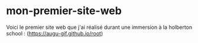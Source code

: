 # mon-premier-site-web
Voici le premier site web que j'ai réalisé durant une immersion à la holberton school : (https://augu-gif.github.io/root)
